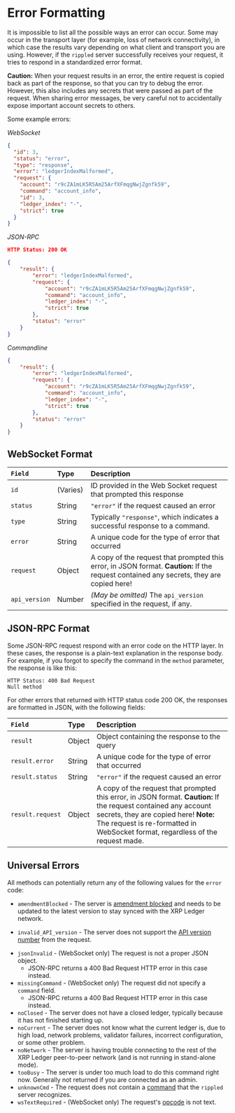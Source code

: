 # Error Formatting

It is impossible to list all the possible ways an error can occur. Some may occur in the transport layer (for example, loss of network connectivity), in which case the results vary depending on what client and transport you are using. However, if the `rippled` server successfully receives your request, it tries to respond in a standardized error format.

**Caution:** When your request results in an error, the entire request is copied back as part of the response, so that you can try to debug the error. However, this also includes any secrets that were passed as part of the request. When sharing error messages, be very careful not to accidentally expose important account secrets to others.


Some example errors:

<!-- MULTICODE_BLOCK_START -->

*WebSocket*

```json
{
  "id": 3,
  "status": "error",
  "type": "response",
  "error": "ledgerIndexMalformed",
  "request": {
    "account": "r9cZA1mLK5R5Am25ArfXFmqgNwjZgnfk59",
    "command": "account_info",
    "id": 3,
    "ledger_index": "-",
    "strict": true
  }
}
```

*JSON-RPC*

```json
HTTP Status: 200 OK

{
    "result": {
        "error": "ledgerIndexMalformed",
        "request": {
            "account": "r9cZA1mLK5R5Am25ArfXFmqgNwjZgnfk59",
            "command": "account_info",
            "ledger_index": "-",
            "strict": true
        },
        "status": "error"
    }
}
```

*Commandline*

```json
{
    "result": {
        "error": "ledgerIndexMalformed",
        "request": {
            "account": "r9cZA1mLK5R5Am25ArfXFmqgNwjZgnfk59",
            "command": "account_info",
            "ledger_index": "-",
            "strict": true
        },
        "status": "error"
    }
}
```

<!-- MULTICODE_BLOCK_END -->


## WebSocket Format

| `Field`   | Type     | Description                                           |
|:----------|:---------|:------------------------------------------------------|
| `id`      | (Varies) | ID provided in the Web Socket request that prompted this response |
| `status`  | String   | `"error"` if the request caused an error              |
| `type`    | String   | Typically `"response"`, which indicates a successful response to a command. |
| `error`   | String   | A unique code for the type of error that occurred     |
| `request` | Object   | A copy of the request that prompted this error, in JSON format. **Caution:** If the request contained any secrets, they are copied here! |
| `api_version` | Number | _(May be omitted)_ The `api_version` specified in the request, if any. |


## JSON-RPC Format

Some JSON-RPC request respond with an error code on the HTTP layer. In these cases, the response is a plain-text explanation in the response body. For example, if you forgot to specify the command in the `method` parameter, the response is like this:

```
HTTP Status: 400 Bad Request
Null method
```

For other errors that returned with HTTP status code 200 OK, the responses are formatted in JSON, with the following fields:

| `Field`          | Type   | Description                                      |
|:-----------------|:-------|:-------------------------------------------------|
| `result`         | Object | Object containing the response to the query      |
| `result.error`   | String | A unique code for the type of error that occurred |
| `result.status`  | String | `"error"` if the request caused an error         |
| `result.request` | Object | A copy of the request that prompted this error, in JSON format. **Caution:** If the request contained any account secrets, they are copied here! **Note:** The request is re-formatted in WebSocket format, regardless of the request made. |


## Universal Errors

All methods can potentially return any of the following values for the `error` code:

* `amendmentBlocked` - The server is [amendment blocked](amendments.html#amendment-blocked) and needs to be updated to the latest version to stay synced with the XRP Ledger network.
- `invalid_API_version` - The server does not support the [API version number](request-formatting.html#api-versioning) from the request.
* `jsonInvalid` - (WebSocket only) The request is not a proper JSON object.
    * JSON-RPC returns a 400 Bad Request HTTP error in this case instead.
* `missingCommand` - (WebSocket only) The request did not specify a `command` field.
    * JSON-RPC returns a 400 Bad Request HTTP error in this case instead.
* `noClosed` - The server does not have a closed ledger, typically because it has not finished starting up.
* `noCurrent` - The server does not know what the current ledger is, due to high load, network problems, validator failures, incorrect configuration, or some other problem.
* `noNetwork` - The server is having trouble connecting to the rest of the XRP Ledger peer-to-peer network (and is not running in stand-alone mode).
* `tooBusy` - The server is under too much load to do this command right now. Generally not returned if you are connected as an admin.
* `unknownCmd` - The request does not contain a [command](rippled-api.html) that the `rippled` server recognizes.
* `wsTextRequired` - (WebSocket only) The request's [opcode](https://tools.ietf.org/html/rfc6455#section-5.2) is not text. <!-- SPELLING_IGNORE: opcode -->
